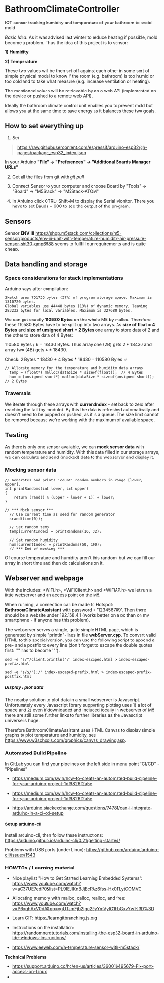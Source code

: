 # BathroomClimateController
IOT sensor tracking humidity and temperature of your bathroom to avoid mold


_Basic Idea_: As it was advised last winter to reduce heating if possible, mold become a problem. Thus the idea of this project is to sensor:

**1) Humidity**

**2) Temperature**

These two values will be then set off against each other in some sort of simple physical model to know if the room (e.g. bathroom) is too humid or too cold and to take what measure (e.g. increase ventilation or heating).

The mentioned values will be retrievable by on a web API (implemented on the device or pushed to a remote web API).

Ideally the bathroom climate control unit enables you to prevent mold but allows you at the same time to save energy as it balances these two goals.

## How to set everything up ##

1. Set 

> https://raw.githubusercontent.com/espressif/arduino-esp32/gh-pages/package_esp32_index.json

In your Arduino **"File" → "Preferences" → "Additional Boards Manager URLs"**

2. Get all the files from git with _git pull_

3. Connect Sensor to your computer and choose Board by "Tools" → "Board" → "M5Stack" → "M5Stack-ATOM"

4. In Arduino click CTRL+Shift+M to display the Serial Monitor. There you have to set Bauds = 600 to see the output of the program.


## Sensors ##

Sensor **ENV III** https://shop.m5stack.com/collections/m5-sensor/products/env-iii-unit-with-temperature-humidity-air-pressure-sensor-sht30-qmp6988 seems to fullfill our requirements and is quite cheap.


## Data handling and storage ##

### Space considerations for stack implementations ###
Arduino says after compilation:

```
Sketch uses 751733 bytes (57%) of program storage space. Maximum is 1310720 bytes.
Global variables use 44448 bytes (13%) of dynamic memory, leaving 283232 bytes for local variables. Maximum is 327680 bytes.
```

We can get exactly **110580 Bytes** on the whole M5 by malloc. Therefore these 110580 Bytes have to be split up into two arrays. As **size of float = 4 Bytes** and **size of unsigned short = 2 Bytes** one array to store data of 2 and the other to store data of 4 Bytes:

110580 Bytes / 6 = 18430 Bytes. Thus array one (2B) gets 2 * 18430 and array two (4B) gets 4 * 18430. 

Check: 2 Bytes * 18430 + 4 Bytes * 18430 = 110580 Bytes ✓

```
// Allocate memory for the temperature and humidity data arrays
  temp = (float*) malloc(dataSize * sizeof(float));  // 4 Bytes
  hum = (unsigned short*) malloc(dataSize * sizeof(unsigned short));  // 2 Bytes
```
### Traversals ###
We iterate through these arrays with **currentIndex** - set back to zero after reaching the tail (by modulo). By this the data is refreshed automatically and doesn't need to be popped or pushed, as it is a queue. The size limit cannot be removed because we're working with the maximum of available space.


## Testing ##
As there is only one sensor available, we can **mock sensor data** with random temperature and humidity. With this data filled in our storage arrays, we can calculate and send (mocked) data to the webserver and display it.

### Mocking sensor data ###

```
// Generates and prints 'count' random numbers in range [lower, upper].
int printRandoms(int lower, int upper)
{
    return (rand() % (upper - lower + 1)) + lower;
}
```

```
// *** Mock sensor ***
  // Use current time as seed for random generator
  srand(time(0));
  
  // Set random temp
  temp[currentIndex] = printRandoms(16, 32);  

  // Set random humidity
  hum[currentIndex] = printRandoms(50, 100);
  // *** End of mocking ***
```
Of course temperature and humidity aren't this random, but we can fill our array in short time and then do calculations on it.

## Webserver and webpage ##
With the includes: <WiFi.h>, <WiFiClient.h> and <WiFiAP.h> we let run a little webserver and an access point on the M5.

When running, a connection can be made to Hotspot: **BathroomClimateAssistant** with password = '123456789'. Then there should be a website under 192.168.4.1 (works better on a pc than on my smartphone - if anyone has this problem).

The webserver serves a single, quite simple HTML page, which is generated by simple "println"-lines in file **webServer.cpp**. To convert valid HTML to this special version, you can use the following script to append a pre- and a postfix to every line (don't forget to escape the double quotes first: '"' has to become '\"').


```
sed -e 's/^/client.println("/' index-escaped.html > index-escaped-prefix.html

```

```
sed -e 's/$/");/' index-escaped-prefix.html > index-escaped-prefix-postfix.html

```


##### Display / plot data #####
The nearby solution to plot data in a small webserver is Javascript. Unfortunately every Javascript library supporting plotting uses 1) a lot of space and 2) even if downloaded and included locally in webserver of M5 there are still some further links to further libraries as the Javascript universe is huge.

Therefore BathroomClimateAssistant uses HTML Canvas to display simple graphs to plot temperature and humidity, see https://www.w3schools.com/graphics/canvas_drawing.asp.


### Automated Build Pipeline ### 
In GitLab you can find your pipelines on the left side in menu point "CI/CD" - "Pipelines"

- https://medium.com/swlh/how-to-create-an-automated-build-pipeline-for-your-arduino-project-1df9826f2a5e

- https://medium.com/swlh/how-to-create-an-automated-build-pipeline-for-your-arduino-project-1df9826f2a5e

- https://arduino.stackexchange.com/questions/74781/can-i-integrate-arduino-in-a-ci-cd-setup


#### Setup arduino-cli ####

Install arduino-cli, then follow these instructions:
https://arduino.github.io/arduino-cli/0.21/getting-started/

Problems with USB ports (under Linux):
https://github.com/arduino/arduino-cli/issues/1543


### HOWTOs / Learning material ###
- Nice playlist "How to Get Started Learning Embedded Systems": https://www.youtube.com/watch?v=aC37UE7edP0&list=PL9IEJIKnBJjEcPAz6fss-Hx0TLytCOMVC

- Allocating memory with malloc, calloc, realloc, and free: https://www.youtube.com/watch?v=P6oqhAxV0dA&pp=ygUTamFjb2Igc29yYmVyIG1hbGxvYw%3D%3D

- Learn GIT: https://learngitbranching.js.org

- Instructions on the installation: https://randomnerdtutorials.com/installing-the-esp32-board-in-arduino-ide-windows-instructions/

- https://www.eeweb.com/a-temperature-sensor-with-m5stack/


**Technical Problems**
- https://support.arduino.cc/hc/en-us/articles/360016495679-Fix-port-access-on-Linux
- 
